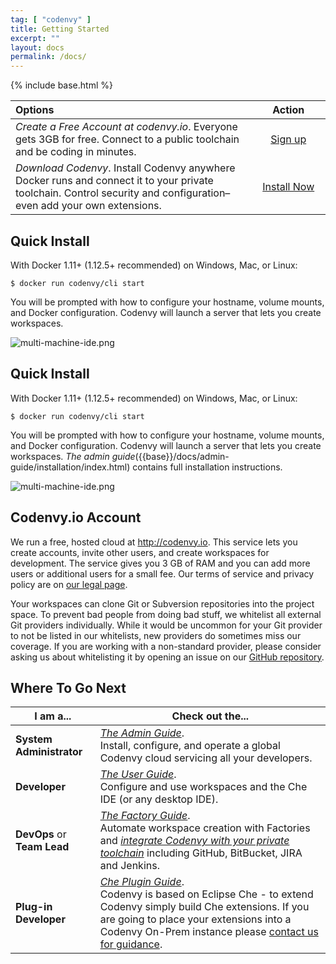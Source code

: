```yaml
---
tag: [ "codenvy" ]
title: Getting Started
excerpt: ""
layout: docs
permalink: /docs/
---
```

{% include base.html %}

|Options |&nbsp;&nbsp;&nbsp;&nbsp;&nbsp;&nbsp;Action&nbsp;&nbsp;&nbsp;&nbsp;&nbsp;&nbsp;|
|:--- | :---: |
|*Create a Free Account at codenvy.io*. Everyone gets 3GB for free. Connect to a public toolchain and be coding in minutes.| [Sign up](https://codenvy.io/)
|*Download Codenvy*. Install Codenvy anywhere Docker runs and connect it to your private toolchain. Control security and configuration–even add your own extensions.|[Install Now]({{base}}{{site.links["admin-installation"]}})

## Quick Install
With Docker 1.11+ (1.12.5+ recommended) on Windows, Mac, or Linux:
```
$ docker run codenvy/cli start
```
You will be prompted with how to configure your hostname, volume mounts, and Docker configuration. Codenvy will launch a server that lets you create workspaces. 

![multi-machine-ide.png]({{base}}/docs/assets/imgs/codenvy/multi-machine-ide.png)

## Quick Install
With Docker 1.11+ (1.12.5+ recommended) on Windows, Mac, or Linux:
```
$ docker run codenvy/cli start
```
You will be prompted with how to configure your hostname, volume mounts, and Docker configuration. Codenvy will launch a server that lets you create workspaces. *The admin guide*({{base}}/docs/admin-guide/installation/index.html) contains full installation instructions.

![multi-machine-ide.png]({{base}}/docs/assets/imgs/codenvy/multi-machine-ide.png)

## Codenvy.io Account
We run a free, hosted cloud at http://codenvy.io. This service lets you create accounts, invite other users, and create workspaces for development. The service gives you 3 GB of RAM and you can add more users or additional users for a small fee. Our terms of service and privacy policy are on [our legal page](http://codenvy.com/legal).

Your workspaces can clone Git or Subversion repositories into the project space. To prevent bad people from doing bad stuff, we whitelist all external Git providers individually. While it would be uncommon for your Git provider to not be listed in our whitelists, new providers do sometimes miss our coverage. If you are working with a non-standard provider, please consider asking us about whitelisting it by opening an issue on our [GitHub repository](http://github.com).

## Where To Go Next  

|I am a...| Check out the... |
| --- | --- |
| **System Administrator** | [*The Admin Guide*]({{base}}/docs/admin-guide/installation/index.html).<br> Install, configure, and operate a global Codenvy cloud servicing all your developers. |
| **Developer** | [*The User Guide*]({{base}}/docs/getting-started/intro/index.html).<br> Configure and use workspaces and the Che IDE (or any desktop IDE). |
| **DevOps** or **Team Lead** | [*The Factory Guide*]({{base}}/docs/factory/getting-started/index.html).<br> Automate workspace creation with Factories and [*integrate Codenvy with your private toolchain*]({{base}}/docs/integration-guide/issue-management/index.html) including GitHub, BitBucket, JIRA and Jenkins. |
| **Plug-in Developer** | [*Che Plugin Guide*](https://eclipse.org/che/docs/assemblies/intro/index.html).<br> Codenvy is based on Eclipse Che - to extend Codenvy simply build Che extensions. If you are going to place your extensions into a Codenvy On-Prem instance please [contact us for guidance](https://codenvy.com/contact/questions/). |
